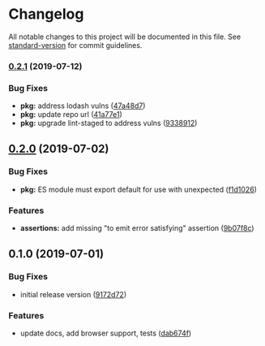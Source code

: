 # Changelog

All notable changes to this project will be documented in this file. See [standard-version](https://github.com/conventional-changelog/standard-version) for commit guidelines.

### [0.2.1](https://github.com/IBM/unexpected-rxjs/compare/v0.2.0...v0.2.1) (2019-07-12)

### Bug Fixes

- **pkg:** address lodash vulns ([47a48d7](https://github.com/IBM/unexpected-rxjs/commit/47a48d7))
- **pkg:** update repo url ([41a77e1](https://github.com/IBM/unexpected-rxjs/commit/41a77e1))
- **pkg:** upgrade lint-staged to address vulns ([9338912](https://github.com/IBM/unexpected-rxjs/commit/9338912))

## [0.2.0](https://github.com/IBM/unexpected-rxjs/compare/v0.1.0...v0.2.0) (2019-07-02)

### Bug Fixes

- **pkg:** ES module must export default for use with unexpected ([f1d1026](https://github.com/IBM/unexpected-rxjs/commit/f1d1026))

### Features

- **assertions:** add missing "to emit error satisfying" assertion ([9b07f8c](https://github.com/IBM/unexpected-rxjs/commit/9b07f8c))

## 0.1.0 (2019-07-01)

### Bug Fixes

- initial release version ([9172d72](https://github.com/IBM/unexpected-rxjs/commit/9172d72))

### Features

- update docs, add browser support, tests ([dab674f](https://github.com/IBM/unexpected-rxjs/commit/dab674f))
